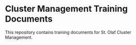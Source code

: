 # Cluster Management Training Documents

This repository contains training documents for St. Olaf Cluster Management.
